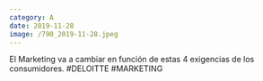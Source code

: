 ```yaml
--- 
category: A 
date: 2019-11-28 
image: /790_2019-11-28.jpeg 
--- 
```


El Marketing va a cambiar en función de estas 4 exigencias de los consumidores. #DELOITTE #MARKETING